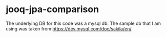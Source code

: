 # jooq-jpa-comparison

The underlying DB for this code was a mysql db. The sample db that I am using was taken from https://dev.mysql.com/doc/sakila/en/